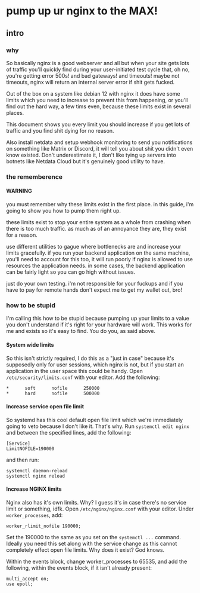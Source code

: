 # pump up ur nginx to the MAX!
## intro
### why
So basically nginx is a good webserver and all but when your site gets lots of traffic you'll quickly find during your user-initiated test cycle that, oh no, you're getting error 500s! and bad gateways! and timeouts! maybe not timeouts, nginx will return an internal server error if shit gets fucked.

Out of the box on a system like debian 12 with nginx it does have some limits which you need to increase to prevent this from happening, or you'll find out the hard way, a few tims even, because these limits exist in several places.

This document shows you every limit you should increase if you get lots of traffic and you find shit dying for no reason.

Also install netdata and setup webhook monitoring to send you notifications on something like Matrix or Discord, it will tell you about shit you didn't even know existed. Don't underestimate it, I don't like tying up servers into botnets like Netdata Cloud but it's genuinely good utility to have.

### the rememberence
#### WARNING
you must remember why these limits exist in the first place. in this guide, i'm going to show you how to pump them right up.

these limits exist to stop your entire system as a whole from crashing when there is too much traffic. as much as of an annoyance they are, they exist for a reason.

use different utilities to gague where bottlenecks are and increase your limits gracefully. if you run your backend application on the same machine, you'll need to account for this too, it will run poorly if nginx is allowed to use resources the application needs. in some cases, the backend application can be fairly light so you can go high without issues.

just do your own testing. i'm not responsible for your fuckups and if you have to pay for remote hands don't expect me to get my wallet out, bro!

### how to be stupid
I'm calling this how to be stupid because pumping up your limits to a value you don't understand if it's right for your hardware will work. This works for me and exists so it's easy to find. You do you, as said above.

#### System wide limits
So this isn't strictly required, I do this as a "just in case" because it's supposedly only for user sessions, which nginx is not, but if you start an application in the user space this could be handy.
Open ``/etc/security/limits.conf`` with your editor.
Add the following:
```
*      soft      nofile      250000
*      hard      nofile      500000
```

#### Increase service open file limit
So systemd has this cool default open file limit which we're immediately going to veto because I don't like it. That's why. Run ``systemctl edit nginx`` and between the specified lines, add the following:

```
[Service]
LimitNOFILE=190000
```

and then run:

```
systemctl daemon-reload
systemctl nginx reload
```

#### Increase NGINX limits
Nginx also has it's own limits. Why? I guess it's in case there's no service limit or something, idfk.
Open ``/etc/nginx/nginx.conf`` with your editor. Under ``worker_processes``, add:
```
worker_rlimit_nofile 190000;
```
Set the 190000 to the same as you set on the ``systemctl ...`` command. Ideally you need this set along with the service change as this cannot completely effect open file limits. Why does it exist? God knows.

Within the events block, change worker_processes to 65535, and add the following, within the events block, if it isn't already present:
```
multi_accept on;
use epoll;
```

